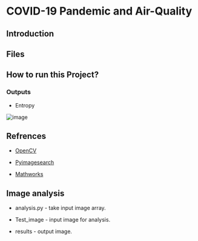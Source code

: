# COVID-19 Pandemic and Air-Quality
## Introduction 
## Files 

## How to run this Project? 
### Outputs 
-  Entropy 

![image](Image_analysis/results/idol_entropy.png)

## Refrences

- [OpenCV](https://opencv.org)

- [Pyimagesearch](https://www.pyimagesearch.com)

- [Mathworks](https://in.mathworks.com)
## Image analysis

 -  analysis.py - take input image array.
 
 -  Test_image - input image for analysis.
 
 -  results - output image.
